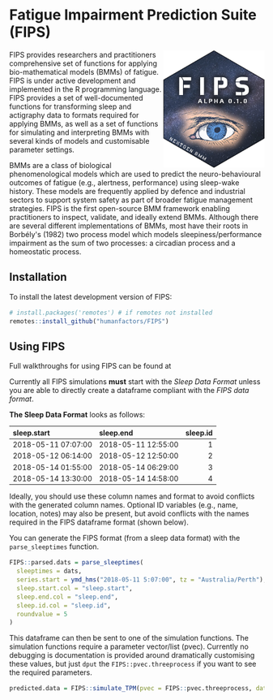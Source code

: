 # Fatigue Impairment Prediction Suite (FIPS)

<img align="right" src="inst/logo/FIPS_logo.png?raw=true" alt="FIPSLOGO" width="200"/> 

FIPS provides researchers and practitioners comprehensive set of functions for applying bio-mathematical models (BMMs) of fatigue. FIPS is under active development and implemented in the R programming language. FIPS provides a set of well-documented functions for transforming sleep and actigraphy data to formats required for applying BMMs, as well as a set of functions for simulating and interpreting BMMs with several kinds of models and customisable parameter settings. 

BMMs are a class of biological phenomenological models which are used to predict the neuro-behavioural outcomes of fatigue (e.g., alertness, performance) using sleep-wake history. These models are frequently applied by defence and industrial sectors to support system safety as part of broader fatigue management strategies. FIPS is the first open-source BMM framework enabling practitioners to inspect, validate, and ideally extend BMMs. Although there are several different implementations of BMMs, most have their roots in Borbély's (1982) two process model which models sleepiness/performance impairment as the sum of two processes: a circadian process and a homeostatic process.

## Installation
To install the latest development version of FIPS:

```R
# install.packages('remotes') # if remotes not installed
remotes::install_github("humanfactors/FIPS")
```

## Using FIPS

Full walkthroughs for using FIPS can be found at

Currently all FIPS simulations **must** start with the *Sleep Data Format*  unless you are able to directly create a dataframe compliant with the *FIPS data format*.

**The Sleep Data Format** looks as follows:

|sleep.start         |sleep.end           | sleep.id|
|:-------------------|:-------------------|--------:|
|2018-05-11 07:07:00 |2018-05-11 12:55:00 |        1|
|2018-05-12 06:14:00 |2018-05-12 12:50:00 |        2|
|2018-05-14 01:55:00 |2018-05-14 06:29:00 |        3|
|2018-05-14 13:30:00 |2018-05-14 14:58:00 |        4|

Ideally, you should use these column names and format to avoid conflicts with the generated column names. Optional ID variables (e.g., name, location, notes) may also be present, but avoid conflicts with the names required in the FIPS dataframe format (shown below).

You can generate the FIPS format (from a sleep data format) with the  `parse_sleeptimes` function.

```R
FIPS::parsed.dats = parse_sleeptimes(
  sleeptimes = dats,
  series.start = ymd_hms("2018-05-11 5:07:00", tz = "Australia/Perth"),
  sleep.start.col = "sleep.start",
  sleep.end.col = "sleep.end",
  sleep.id.col = "sleep.id",
  roundvalue = 5
)

```
This dataframe can then be sent to one of the simulation functions. The simulation functions require a parameter vector/list (pvec). Currently no debugging is documentation is provided around dramatically customising these values, but just `dput` the `FIPS::pvec.threeprocess` if you want to see the required parameters.

```R
predicted.data = FIPS::simulate_TPM(pvec = FIPS::pvec.threeprocess, dat = test.dats)

```

